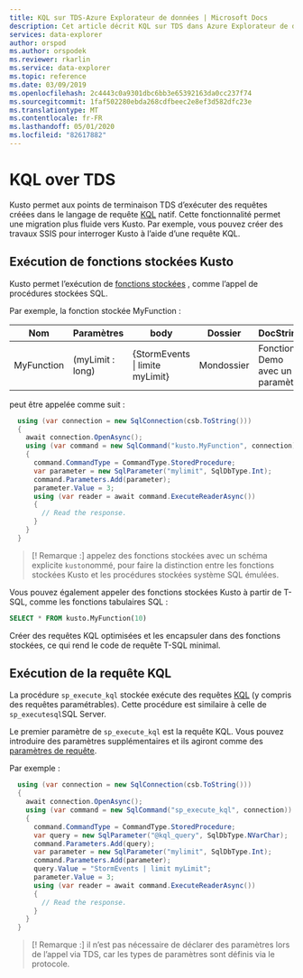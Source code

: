 ```yaml
---
title: KQL sur TDS-Azure Explorateur de données | Microsoft Docs
description: Cet article décrit KQL sur TDS dans Azure Explorateur de données.
services: data-explorer
author: orspod
ms.author: orspodek
ms.reviewer: rkarlin
ms.service: data-explorer
ms.topic: reference
ms.date: 03/09/2019
ms.openlocfilehash: 2c4443c0a9301dbc6bb3e65392163da0cc237f74
ms.sourcegitcommit: 1faf502280ebda268cdfbeec2e8ef3d582dfc23e
ms.translationtype: MT
ms.contentlocale: fr-FR
ms.lasthandoff: 05/01/2020
ms.locfileid: "82617882"
---
```

# <a name="kql-over-tds"></a>KQL over TDS

Kusto permet aux points de terminaison TDS d’exécuter des requêtes créées dans le langage de requête [KQL](../../query/index.md) natif. Cette fonctionnalité permet une migration plus fluide vers Kusto. Par exemple, vous pouvez créer des travaux SSIS pour interroger Kusto à l’aide d’une requête KQL.

## <a name="executing-kusto-stored-functions"></a>Exécution de fonctions stockées Kusto

Kusto permet l’exécution de [fonctions stockées](../../query/schema-entities/stored-functions.md) , comme l’appel de procédures stockées SQL.

Par exemple, la fonction stockée MyFunction :

|Nom |Paramètres|body|Dossier|DocString
|---|---|---|---|---
|MyFunction |(myLimit : long)| {StormEvents &#124; limite myLimit}|Mondossier|Fonction Demo avec un paramètre||

peut être appelée comme suit :

```csharp
  using (var connection = new SqlConnection(csb.ToString()))
  {
    await connection.OpenAsync();
    using (var command = new SqlCommand("kusto.MyFunction", connection))
    {
      command.CommandType = CommandType.StoredProcedure;
      var parameter = new SqlParameter("mylimit", SqlDbType.Int);
      command.Parameters.Add(parameter);
      parameter.Value = 3;
      using (var reader = await command.ExecuteReaderAsync())
      {
        // Read the response.
      }
    }
  }
```

> [! Remarque :] appelez des fonctions stockées avec un schéma explicite `kusto`nommé, pour faire la distinction entre les fonctions stockées Kusto et les procédures stockées système SQL émulées.

Vous pouvez également appeler des fonctions stockées Kusto à partir de T-SQL, comme les fonctions tabulaires SQL :

```sql
SELECT * FROM kusto.MyFunction(10)
```

Créer des requêtes KQL optimisées et les encapsuler dans des fonctions stockées, ce qui rend le code de requête T-SQL minimal.

## <a name="executing-kql-query"></a>Exécution de la requête KQL

La procédure `sp_execute_kql` stockée exécute des requêtes [KQL](../../query/index.md) (y compris des requêtes paramétrables). Cette procédure est similaire à celle de `sp_executesql`SQL Server.

Le premier paramètre de `sp_execute_kql` est la requête KQL. Vous pouvez introduire des paramètres supplémentaires et ils agiront comme des [paramètres de requête](../../query/queryparametersstatement.md).

Par exemple :

```csharp
  using (var connection = new SqlConnection(csb.ToString()))
  {
    await connection.OpenAsync();
    using (var command = new SqlCommand("sp_execute_kql", connection))
    {
      command.CommandType = CommandType.StoredProcedure;
      var query = new SqlParameter("@kql_query", SqlDbType.NVarChar);
      command.Parameters.Add(query);
      var parameter = new SqlParameter("mylimit", SqlDbType.Int);
      command.Parameters.Add(parameter);
      query.Value = "StormEvents | limit myLimit";
      parameter.Value = 3;
      using (var reader = await command.ExecuteReaderAsync())
      {
        // Read the response.
      }
    }
  }
```

> [! Remarque :] il n’est pas nécessaire de déclarer des paramètres lors de l’appel via TDS, car les types de paramètres sont définis via le protocole.
